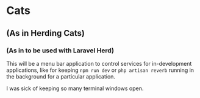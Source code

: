 # Cats #
## (As in Herding Cats) ##
### (As in to be used with Laravel Herd) ###

This will be a menu bar application to control services for in-development applications, like for keeping `npm run dev` or `php artisan reverb` running in the background for a particular application.

I was sick of keeping so many terminal windows open.